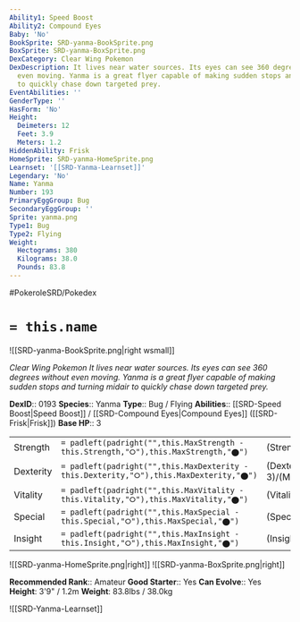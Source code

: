 ```yaml
---
Ability1: Speed Boost
Ability2: Compound Eyes
Baby: 'No'
BookSprite: SRD-yanma-BookSprite.png
BoxSprite: SRD-yanma-BoxSprite.png
DexCategory: Clear Wing Pokemon
DexDescription: It lives near water sources. Its eyes can see 360 degrees without
  even moving. Yanma is a great flyer capable of making sudden stops and turning midair
  to quickly chase down targeted prey.
EventAbilities: ''
GenderType: ''
HasForm: 'No'
Height:
  Deimeters: 12
  Feet: 3.9
  Meters: 1.2
HiddenAbility: Frisk
HomeSprite: SRD-yanma-HomeSprite.png
Learnset: '[[SRD-Yanma-Learnset]]'
Legendary: 'No'
Name: Yanma
Number: 193
PrimaryEggGroup: Bug
SecondaryEggGroup: ''
Sprite: yanma.png
Type1: Bug
Type2: Flying
Weight:
  Hectograms: 380
  Kilograms: 38.0
  Pounds: 83.8
---
```


#PokeroleSRD/Pokedex

# `= this.name`

![[SRD-yanma-BookSprite.png|right wsmall]]

*Clear Wing Pokemon*
*It lives near water sources. Its eyes can see 360 degrees without even moving. Yanma is a great flyer capable of making sudden stops and turning midair to quickly chase down targeted prey.*

**DexID**:: 0193
**Species**:: Yanma
**Type**:: Bug / Flying
**Abilities**:: [[SRD-Speed Boost|Speed Boost]] / [[SRD-Compound Eyes|Compound Eyes]] ([[SRD-Frisk|Frisk]])
**Base HP**:: 3

|           |                                                                                        |                                          |
| --------- | -------------------------------------------------------------------------------------- | ---------------------------------------- |
| Strength  | `= padleft(padright("",this.MaxStrength - this.Strength,"⭘"),this.MaxStrength,"⬤")`    | (Strength::2)/(MaxStrength::4)   |
| Dexterity | `= padleft(padright("",this.MaxDexterity - this.Dexterity,"⭘"),this.MaxDexterity,"⬤")` | (Dexterity:: 3)/(MaxDexterity::6) |
| Vitality  | `= padleft(padright("",this.MaxVitality - this.Vitality,"⭘"),this.MaxVitality,"⬤")`    | (Vitality::2)/(MaxVitality::4)   |
| Special   | `= padleft(padright("",this.MaxSpecial - this.Special,"⭘"),this.MaxSpecial,"⬤")`       | (Special::2)/(MaxSpecial::5)     |
| Insight   | `= padleft(padright("",this.MaxInsight - this.Insight,"⭘"),this.MaxInsight,"⬤")`       | (Insight::2)/(MaxInsight::4)     |

![[SRD-yanma-HomeSprite.png|right]]
![[SRD-yanma-BoxSprite.png|right]]

**Recommended Rank**:: Amateur
**Good Starter**:: Yes
**Can Evolve**:: Yes
**Height**: 3'9" / 1.2m
**Weight**: 83.8lbs / 38.0kg

![[SRD-Yanma-Learnset]]